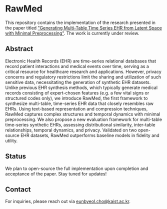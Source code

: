 # RawMed
This repository contains the implementation of the research presented in the paper titled ["Generating Multi-Table Time Series EHR from Latent Space with Minimal Preprocessing"](https://arxiv.org/abs/2507.06996). The work is currently under review.

## Abstract
Electronic Health Records (EHR) are time-series relational databases that record patient interactions and medical events over time, serving as a critical resource for healthcare research and applications. However, privacy concerns and regulatory restrictions limit the sharing and utilization of such sensitive data, necessitating the generation of synthetic EHR datasets. Unlike previous EHR synthesis methods, which typically generate medical records consisting of expert-chosen features (e.g. a few vital signs or structured codes only), we introduce RawMed, the first framework to synthesize multi-table, time-series EHR data that closely resembles raw EHRs. Using text-based representation and compression techniques, RawMed captures complex structures and temporal dynamics with minimal preprocessing. We also propose a new evaluation framework for multi-table time-series synthetic EHRs, assessing distributional similarity, inter-table relationships, temporal dynamics, and privacy. Validated on two open-source EHR datasets, RawMed outperforms baseline models in fidelity and utility.

## Status

We plan to open-source the full implementation upon completion and acceptance of the paper. Stay tuned for updates!

## Contact

For inquiries, please reach out via eunbyeol.cho@kaist.ac.kr.
